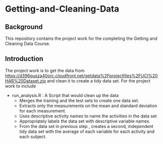 # Getting-and-Cleaning-Data
## Background
This repository contains the project work for the completing the Getting and Cleaning Data Course.
## Introduction
The project work is to get the data from https://d396qusza40orc.cloudfront.net/getdata%2Fprojectfiles%2FUCI%20HAR%20Dataset.zip and clean it to create a tidy data set. For the project work to include
* run_analysis.R : A Script that would clean up the data
  * Merges the training and the test sets to create one data set.
  * Extracts only the measurements on the mean and standard deviation for each measurement. 
  * Uses descriptive activity names to name the activities in the data set
  * Appropriately labels the data set with descriptive variable names. 
  * From the data set in previous step , creates a second, independent tidy data set with the average of each variable for each activity and each subject.


 
